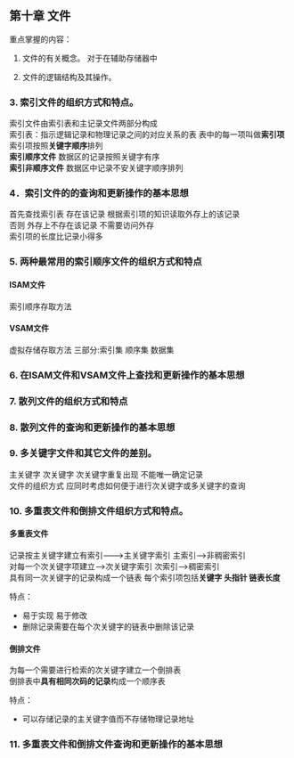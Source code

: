 ## 第十章  文件
重点掌握的内容：
1. 文件的有关概念。
对于在辅助存储器中

2. 文件的逻辑结构及其操作。


### 3. 索引文件的组织方式和特点。
索引文件由索引表和主记录文件两部分构成    
索引表：指示逻辑记录和物理记录之间的对应关系的表  表中的每一项叫做**索引项**  
索引项按照**关键字顺序**排列    
**索引顺序文件** 数据区的记录按照关键字有序  
**索引非顺序文件** 数据区中记录不安关键字顺序排列  

### 4．索引文件的的查询和更新操作的基本思想
首先查找索引表 存在该记录 根据索引项的知识读取外存上的该记录  
否则 外存上不存在该记录 不需要访问外存  
索引项的长度比记录小得多

### 5. 两种最常用的索引顺序文件的组织方式和特点
#### ISAM文件
索引顺序存取方法
#### VSAM文件
虚拟存储存取方法 三部分:索引集 顺序集 数据集
### 6. 在ISAM文件和VSAM文件上查找和更新操作的基本思想

### 7. 散列文件的组织方式和特点

### 8. 散列文件的查询和更新操作的基本思想

### 9. 多关键字文件和其它文件的差别。
主关键字 次关键字 次关键字重复出现 不能唯一确定记录  
文件的组织方式 应同时考虑如何便于进行次关键字或多关键字的查询

### 10. 多重表文件和倒排文件组织方式和特点。
#### 多重表文件
记录按主关键字建立有索引--->主关键字索引 主索引-->非稠密索引   
对每一个次关键字项建立-->次关键字索引 次索引-->稠密索引    
具有同一次关键字的记录构成一个链表
每个索引项包括**关键字 头指针 链表长度**

特点：
* 易于实现 易于修改
* 删除记录需要在每个次关键字的链表中删除该记录

#### 倒排文件
为每一个需要进行检索的次关键字建立一个倒排表  
倒排表中**具有相同次码的记录**构成一个顺序表  

特点：
* 可以存储记录的主关键字值而不存储物理记录地址

### 11. 多重表文件和倒排文件查询和更新操作的基本思想
